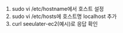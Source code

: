 1. sudo vi /etc/hostname에서 호스트 설정
2. sudo vi /etc/hosts에 호스트명 localhost 추가
3. curl seeulater-ec2(예시)로 응답 확인